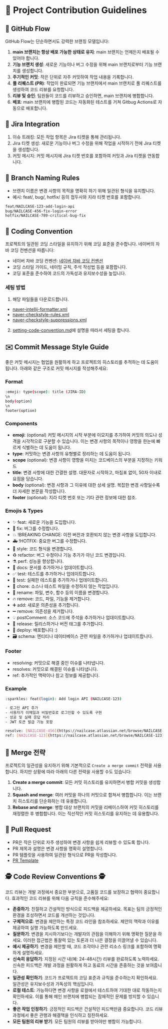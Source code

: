 # 📑 Project Contribution Guidelines

## 🚀 GitHub Flow

GitHub Flow는 단순하면서도 강력한 브랜칭 모델입니다:

1. **main 브랜치는 항상 배포 가능한 상태로 유지**: main 브랜치는 언제든지 배포될 수 있어야 합니다.
2. **기능 브랜치 생성**: 새로운 기능이나 버그 수정을 위해 main 브랜치로부터 기능 브랜치를 생성합니다.
3. **주기적인 커밋**: 작은 단위로 자주 커밋하여 작업 내용을 기록합니다.
4. **풀 리퀘스트 (PR)**: 작업이 완료되면 기능 브랜치에서 main 브랜치로 풀 리퀘스트를 생성하여 코드 리뷰를 요청합니다.
5. **리뷰 및 승인**: 팀원들이 코드를 리뷰하고 승인하면, main 브랜치에 병합합니다.
6. **배포**: main 브랜치에 병합된 코드는 자동화된 테스트를 거쳐 Gitbug Actions로 자동으로 배포합니다.

## 📝 Jira Integration

1. 이슈 트래킹: 모든 작업 항목은 Jira 티켓을 통해 관리됩니다.
2. Jira 티켓 생성: 새로운 기능이나 버그 수정을 위해 작업을 시작하기 전에 Jira 티켓을 생성합니다.
3. 커밋 메시지: 커밋 메시지에 Jira 티켓 번호를 포함하여 커밋과 Jira 티켓을 연동합니다.

## 📝 Branch Naming Rules

- 브랜치 이름은 변경 사항의 목적을 명확히 하기 위해 일관된 형식을 유지합니다.
- 예시: feat/, bug/, hotfix/ 등의 접두사와 지라 티켓 번호를 포함합니다.

```bash
feat/NAILCASE-123-add-login-api
bug/NAILCASE-456-fix-login-error
hotfix/NAILCASE-789-critical-bug-fix
```

## 🧩 Coding Convention

프로젝트의 일관된 코딩 스타일을 유지하기 위해 코딩 표준을 준수합니다. 네이버의 자바 코딩 컨벤션을 따릅니다:

- 네이버 자바 코딩 컨벤션: [네이버 자바 코딩 컨벤션](https://naver.github.io/hackday-conventions-java)
- 코딩 스타일 가이드, 네이밍 규칙, 주석 작성법 등을 포함합니다.
- 코딩 표준을 준수하여 코드의 가독성과 유지보수성을 높입니다.

### 세팅 방법

1. 해당 파일들을 다운로드합니다.

- [naver-intellij-formatter.xml](https://github.com/naver/hackday-conventions-java/blob/master/rule-config/naver-intellij-formatter.xml
  )
- [naver-checkstyle-rules.xml](https://github.com/naver/hackday-conventions-java/blob/master/rule-config/naver-checkstyle-rules.xml)
- [naver-checkstyle-suppressions.xml](https://github.com/naver/hackday-conventions-java/blob/master/rule-config/naver-checkstyle-suppressions.xml)

2. [setting-code-convention.md](setting-code-convention.md)에 설명을 따라서 세팅을 합니다.

## ✉️ Commit Message Style Guide

좋은 커밋 메시지는 협업을 원활하게 하고 프로젝트의 히스토리를 추적하는 데 도움이 됩니다. 아래와 같은 구조로 커밋 메시지를 작성해주세요:

### Format

```bash
:emoji: type(scope): title (JIRA-ID)
\n
body(option)
\n
footer(option)
```

### Components

- **emoji**: (optional) 커밋 메시지의 시작 부분에 이모지를 추가하여 커밋의 의도나 성격을 시각적으로 구분할 수 있습니다. 이는 변경 사항의 목적이나 영향을 한눈에 빠르게 식별하는 데 도움이
  됩니다.
- **type**: 커밋하는 변경 사항의 유형별로 정리하는 데 도움이 됩니다.
- **scope** (optional): 변경 사항이 영향을 미치는 코드베이스의 부분을 지정하는 키워드
- **title**: 변경 사항에 대한 간결한 설명. 대문자로 시작하고, 마침표 없이, 50자 이내로 요점을 담습니다.
- **body** (optional): 변경 사항과 그 이유에 대한 상세 설명. 복잡한 변경 사항일수록 더 자세한 본문을 작성합니다.
- **footer** (optional): 지라 티켓 번호 또는 기타 관련 정보에 대한 참조.

### Emojis & Types

- ✨ feat: 새로운 기능을 도입합니다.
- 🐛 fix: 버그를 수정합니다.
- 💥 !BREAKING CHANGE: 이전 버전과 호환되지 않는 변경 사항을 도입합니다.
- 🚑 !HOTFIX: 중요한 버그를 수정합니다.
- 💄 style: 코드 형식을 변경합니다.
- ♻️ refactor: 버그 수정이나 기능 추가가 아닌 코드 변경입니다.
- ⚗️ perf: 성능을 향상합니다.
- 📝 docs: 문서를 추가하거나 업데이트합니다.
- ✅ test: 테스트를 추가하거나 업데이트합니다.
- 🧪 test: 실패한 테스트를 추가하거나 업데이트합니다.
- 🧹 chore: 소스나 테스트 파일을 수정하지 않는 작업입니다.
- 🔀 rename: 파일, 변수, 함수 등의 이름을 변경합니다.
- 🔥 remove: 코드, 파일, 기능을 제거합니다.
- ➕ add: 새로운 의존성을 추가합니다.
- ➖ remove: 의존성을 제거합니다.
- 💡 postComment: 소스 코드에 주석을 추가하거나 업데이트합니다.
- 🔖 release: 릴리스하거나 버전 태그를 추가합니다.
- 🚀 deploy: 배포합니다 :)
- 🗃️ schema: 엔티티나 데이터베이스 관련 파일을 추가하거나 업데이트합니다.

### Footer

- resolving: 커밋으로 해결 중인 이슈를 나타냅니다.
- resolves: 커밋으로 해결된 이슈를 나타냅니다.
- ref: 추가적인 맥락이나 참고 정보를 제공합니다.

### Example

```bash
:sparkles: feat(login): Add login API (NAILCASE-123)

- 로그인 API 추가
- 사용자가 이메일과 비밀번호로 로그인할 수 있도록 구현
- 성공 및 실패 응답 처리
- JWT 토큰 발급 기능 포함

resolve: [NAILCASE-456](https://nailcase.atlassian.net/browse/NAILCASE-456)
ref: [NAILCASE-123](https://nailcase.atlassian.net/browse/NAILCASE-123)
```

## 🔀 Merge 전략

프로젝트의 일관성을 유지하기 위해 기본적으로 `Create a merge commit` 전략을 사용합니다. 하지만 상황에 따라 아래의 다른 전략을 사용할 수도 있습니다:

1. **Create a merge commit**: 모든 커밋 히스토리를 유지하면서 병합 커밋을 생성합니다.
2. **Squash and merge**: 여러 커밋을 하나의 커밋으로 합쳐서 병합합니다. 이는 브랜치 히스토리를 단순화하는 데 유용합니다.
3. **Rebase and merge**: 병합 대상 브랜치의 커밋을 리베이스하여 커밋 히스토리를 재정렬한 후 병합합니다. 이는 직선적인 커밋 히스토리를 유지하는 데 유용합니다.

## 🔄 Pull Request

- PR은 작은 단위로 자주 생성하여 변경 사항을 쉽게 리뷰할 수 있도록 합니다.
- PR 제목과 설명은 변경 사항을 명확히 설명합니다.
- PR 템플릿을 사용하여 일관된 형식으로 PR을 작성합니다.
- [PR Template](../../.github/PULL_REQUEST_TEMPLATE.md)

## 🕵️ Code Review Conventions 🕵️

코드 리뷰는 개발 과정에서 중요한 부분으로, 고품질 코드를 보장하고 협력이 중요합니다. 효과적인 코드 리뷰를 위해 다음 규칙을 준수해주세요:

- **존중하기**: 친절하고 건설적인 방식으로 피드백을 제공하세요. 목표는 팀의 긍정적인 환경을 조성하면서 코드를 개선하는 것입니다.
- **구체적으로**: 변경을 제안하는 특정 코드 라인을 참조하세요. 제안의 맥락과 이유를 제공하여 실행 가능하도록 만드세요.
- **질문하기**: 변경을 지시하기보다는 개발자의 관점을 이해하기 위해 명확한 질문을 하세요. 이러한 접근법은 통찰력 있는 토론과 더 나은 결정을 이끌어낼 수 있습니다.
- **예시 제공하기**: 변경을 제안할 때, 코드 조각이나 관련 리소스 링크를 포함하여 명확하게 설명하세요.
- **신속히 응답하기**: 지정된 시간 내(예: 24-48시간) 리뷰를 완료하도록 노력하세요. 신속한 피드백은 개발 과정을 원활하게 하고 동료의 시간을 존중하는 것을 보여줍니다.
- **일관성 확인하기**: 코드가 프로젝트의 코딩 표준과 규칙을 준수하는지 확인하세요. 일관성은 유지보수성과 가독성의 핵심입니다.
- **로컬 테스트**: 가능하다면 변경 사항을 로컬에서 테스트하여 기대한 대로 작동하는지 확인하세요. 이를 통해 메인 브랜치에 병합되는 잠재적인 문제를 방지할 수 있습니다.
- **좋은 작업 인정하기**: 긍정적인 피드백은 건설적인 피드백만큼 중요합니다. 코드 리뷰 과정에서 좋은 관행과 해결책을 인식하고 칭찬하세요.
- **모든 팀원의 리뷰 받기**: 모든 팀원의 리뷰를 받아야만 병합이 가능합니다.

